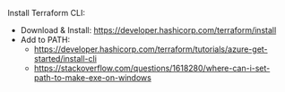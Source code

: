Install Terraform CLI:
  - Download & Install: https://developer.hashicorp.com/terraform/install
  - Add to PATH:
    - https://developer.hashicorp.com/terraform/tutorials/azure-get-started/install-cli
    - https://stackoverflow.com/questions/1618280/where-can-i-set-path-to-make-exe-on-windows
